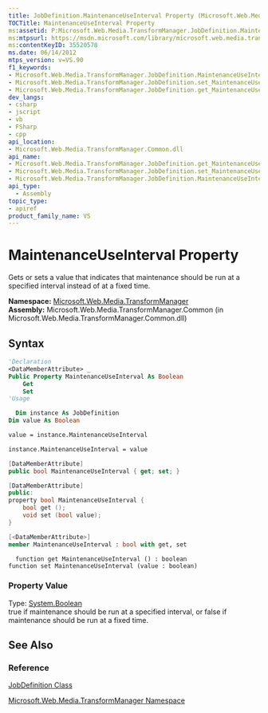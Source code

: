 ```yaml
---
title: JobDefinition.MaintenanceUseInterval Property (Microsoft.Web.Media.TransformManager)
TOCTitle: MaintenanceUseInterval Property
ms:assetid: P:Microsoft.Web.Media.TransformManager.JobDefinition.MaintenanceUseInterval
ms:mtpsurl: https://msdn.microsoft.com/library/microsoft.web.media.transformmanager.jobdefinition.maintenanceuseinterval(v=VS.90)
ms:contentKeyID: 35520578
ms.date: 06/14/2012
mtps_version: v=VS.90
f1_keywords:
- Microsoft.Web.Media.TransformManager.JobDefinition.MaintenanceUseInterval
- Microsoft.Web.Media.TransformManager.JobDefinition.set_MaintenanceUseInterval
- Microsoft.Web.Media.TransformManager.JobDefinition.get_MaintenanceUseInterval
dev_langs:
- csharp
- jscript
- vb
- FSharp
- cpp
api_location:
- Microsoft.Web.Media.TransformManager.Common.dll
api_name:
- Microsoft.Web.Media.TransformManager.JobDefinition.get_MaintenanceUseInterval
- Microsoft.Web.Media.TransformManager.JobDefinition.set_MaintenanceUseInterval
- Microsoft.Web.Media.TransformManager.JobDefinition.MaintenanceUseInterval
api_type:
  - Assembly
topic_type:
- apiref
product_family_name: VS
---
```


# MaintenanceUseInterval Property

Gets or sets a value that indicates that maintenance should be run at a specified interval instead of at a fixed time.

**Namespace:**  [Microsoft.Web.Media.TransformManager](microsoft-web-media-transformmanager-namespace.md)  
**Assembly:**  Microsoft.Web.Media.TransformManager.Common (in Microsoft.Web.Media.TransformManager.Common.dll)

## Syntax

```vb
'Declaration
<DataMemberAttribute> _
Public Property MaintenanceUseInterval As Boolean
    Get
    Set
'Usage

  Dim instance As JobDefinition
Dim value As Boolean

value = instance.MaintenanceUseInterval

instance.MaintenanceUseInterval = value
```

```csharp
[DataMemberAttribute]
public bool MaintenanceUseInterval { get; set; }
```

```cpp
[DataMemberAttribute]
public:
property bool MaintenanceUseInterval {
    bool get ();
    void set (bool value);
}
```

``` fsharp
[<DataMemberAttribute>]
member MaintenanceUseInterval : bool with get, set
```

```jscript
  function get MaintenanceUseInterval () : boolean
function set MaintenanceUseInterval (value : boolean)
```

### Property Value

Type: [System.Boolean](https://msdn.microsoft.com/library/a28wyd50)  
true if maintenance should be run at a specified interval, or false if maintenance should be run at a fixed time.  

## See Also

### Reference

[JobDefinition Class](jobdefinition-class-microsoft-web-media-transformmanager.md)

[Microsoft.Web.Media.TransformManager Namespace](microsoft-web-media-transformmanager-namespace.md)
